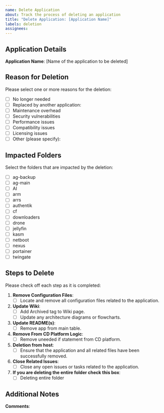 ```yaml
---
name: Delete Application
about: Track the process of deleting an application
title: "Delete Application: [Application Name]"
labels: deletion
assignees: 
---
```


## Application Details

**Application Name**: [Name of the application to be deleted]

## Reason for Deletion

Please select one or more reasons for the deletion:
- [ ] No longer needed
- [ ] Replaced by another application: 
  <!-- Provide the name of the new application, if applicable -->
- [ ] Maintenance overhead
- [ ] Security vulnerabilities
- [ ] Performance issues
- [ ] Compatibility issues
- [ ] Licensing issues
- [ ] Other (please specify): 
  <!-- Provide additional details -->

## Impacted Folders

Select the folders that are impacted by the deletion:
- [ ] ag-backup
- [ ] ag-main
- [ ] AI
- [ ] arm
- [ ] arrs
- [ ] authentik
- [ ] cf
- [ ] downloaders
- [ ] drone
- [ ] jellyfin
- [ ] kasm
- [ ] netboot
- [ ] nexus
- [ ] portainer
- [ ] twingate

## Steps to Delete

Please check off each step as it is completed:

1. **Remove Configuration Files**: 
   - [ ] Locate and remove all configuration files related to the application.
2. **Update Wiki**: 
   - [ ] Add Archived tag to Wiki page.
   - [ ] Update any architecture diagrams or flowcharts.
3. **Update README(s)**: 
   - [ ] Remove app from main table.
4. **Remove From CD Platform Logic**: 
   - [ ] Remove uneeded if statement from CD platform.
5. **Deletion from host**: 
   - [ ] Ensure that the application and all related files have been successfully removed.
6. **Close Related Issues**: 
   - [ ] Close any open issues or tasks related to the application.
7. **If you are deleting the entire folder check this box**:
   - [ ] Deleting entire folder

## Additional Notes

**Comments**: 
<!-- Add any additional comments or details here -->

